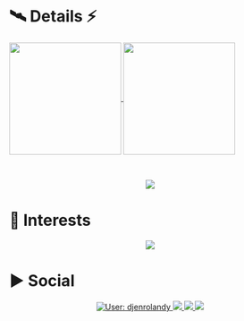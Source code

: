 # 🛰️ Details ⚡

<a href="https://github.com/renzoalves/github-readme-stats">
  <img height=200 align="center" src="https://github-readme-stats.vercel.app/api?username=renzoalves&theme=radical" />
</a>
<a href="https://github.com/renzoalves/convoychat">
  <img height=200 align="center" src="https://github-readme-stats.vercel.app/api/top-langs?username=renzoalves&layout=compact&langs_count=8&card_width=300&theme=radical" />
</a>

&nbsp;

<p align="center">
  <a href="https://skillicons.dev">
    <img src="https://skillicons.dev/icons?i=git,vue,js,html,css,bootstrap,tailwind,cs,postgres" />
  </a>
</p>

<!--
[![Top Langs](https://github-readme-stats.vercel.app/api/top-langs/?username=renzoalves&theme=radical)](https://github.com/renzoalves/github-readme-stats)  ![Renzo's GitHub stats](https://github-readme-stats.vercel.app/api?username=renzoalves&show_icons=true&theme=radical)   
-->

<!--
# 🧑‍💻 Technologies

<p align="center">
  <a href="https://skillicons.dev">
    <img src="https://skillicons.dev/icons?i=git,vue,js,html,css,bootstrap,tailwind,cs,postgres" />
  </a>
</p>
-->
<!-- [![My Skills](https://skillicons.dev/icons?i=vue,js,html,css,bootstrap,tailwind,cs,postgres)](https://skillicons.dev) -->

# 📖 Interests

<p align="center">
  <a href="https://skillicons.dev">
    <img src="https://skillicons.dev/icons?i=git,js,html,css,cs,vue,bootstrap,dotnet,laravel,mysql,postgres,sqlite,tailwind,visualstudio,vscode,nodejs,postman" />
  </a>
</p>
<!-- [![My Skills](https://skillicons.dev/icons?i=js,html,css,cs,vue,bootstrap,dotnet,laravel,mysql,postgres,sqlite,tailwind,visualstudio,vscode,nodejs,postman)](https://skillicons.dev) -->

<!--
   [![My Skills](https://skillicons.dev/icons?i=js,html,css,vue,bootstrap,tailwind)](https://skillicons.dev) <br>
   [![My Skills](https://skillicons.dev/icons?i=mysql,postgres,sqlite)](https://skillicons.dev) <br>
   [![My Skills](https://skillicons.dev/icons?i=dotnet,cs,laravel,nodejs)](https://skillicons.dev) <br>
   [![My Skills](https://skillicons.dev/icons?i=visualstudio,vscode,postman)](https://skillicons.dev)
-->

# ▶️ Social

<p align="center">
  <a href="https://discord.gg/djenrolandy">
    <img src="https://skillicons.dev/icons?i=discord" title="User: djenrolandy"/>
  </a>
  <a href="https://www.instagram.com/renzo.na/">
    <img src="https://skillicons.dev/icons?i=instagram" />
  </a>
  <a href="https://br.linkedin.com/in/renzoalves">
    <img src="https://skillicons.dev/icons?i=linkedin" />
  </a>
  <a href="https://twitter.com/renzoalves">
    <img src="https://skillicons.dev/icons?i=twitter" />
  </a>
</p>

<!--  
[![Discord](https://skillicons.dev/icons?i=discord)](https://discord.gg/EgU2BD9A)  
[![Instagram](https://skillicons.dev/icons?i=instagram)](https://www.instagram.com/renzo.na/)
[![LinkedIn](https://skillicons.dev/icons?i=linkedin)](https://br.linkedin.com/in/renzoalves)
[![Twitter](https://skillicons.dev/icons?i=twitter)](https://github.com/renzoalves)
[![TikTok](https://img.shields.io/badge/TikTok-000000?style=for-the-badge&logo=tiktok&logoColor=white)](https://www.tiktok.com/@renzoalves)
-->

<!--
Referências para personalização da minha pámgina inicial:

Repositório do meu perfil: https://github.com/devfraga/devfraga
Site de Badges: https://dev.to/envoy_/150-badges-for-github-pnk
Repositório do Github Stats: https://github.com/anuraghazra/github-readme-stats
Emojis: https://emojipedia.org/

**renzoalves/renzoalves** is a ✨ _special_ ✨ repository because its `README.md` (this file) appears on your GitHub profile.

Here are some ideas to get you started:

- 🔭 I’m currently working on ...
- 🌱 I’m currently learning ...
- 👯 I’m looking to collaborate on ...
- 🤔 I’m looking for help with ...
- 💬 Ask me about ...
- 📫 How to reach me: ...
- 😄 Pronouns: ...
- ⚡ Fun fact: ...
-->
